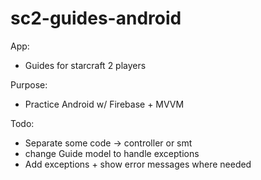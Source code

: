 # sc2-guides-android

App:
- Guides for starcraft 2 players

Purpose:
- Practice Android w/ Firebase + MVVM

Todo:
- Separate some code -> controller or smt
- change Guide model to handle exceptions
- Add exceptions + show error messages where needed

